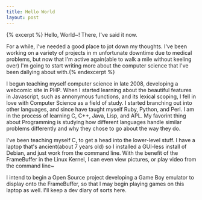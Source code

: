 ```yaml
---
title: Hello World
layout: post
---
```

{% excerpt %}    Hello, World~!
There, I've said it now.

For a while, I've needed a good place to jot down my thoughts. I've been working on a variety of projects in m unfortunate downtime due to medical problems, but now that I'm active again(able to walk a mile without keeling over) I'm going to start writing more about the computer science that I've been dallying about with.{% endexcerpt %}

I begun teaching myself computer science in late 2008, developing a webcomic site in PHP. When I started learning about the beautiful features in Javascript, such as annonymous functions, and its lexical scoping, I fell in love with Computer Science as a field of study. I started branching out into other languages, and since have taught myself Ruby, Python, and Perl. I am in the process of learning C, C++, Java, Lisp, and APL. My favorint thing about Programming is studying how different languages handle similar problems differently and why they chose to go about the way they do.

I've been teaching myself C, to get a head into the lower-level stuff. I have a laptop that's ancient(about 7 years old) so I installed a GUI-less install of Debian, and just work from the command line. With the benefit of the FrameBuffer in the Linux Kernel, I can even view pictures, or play video from the command line~

I intend to begin a Open Source project developing a Game Boy emulator to display onto the FrameBuffer, so that I may begin playing games on this laptop as well. I'll keep a dev diary of sorts here.
